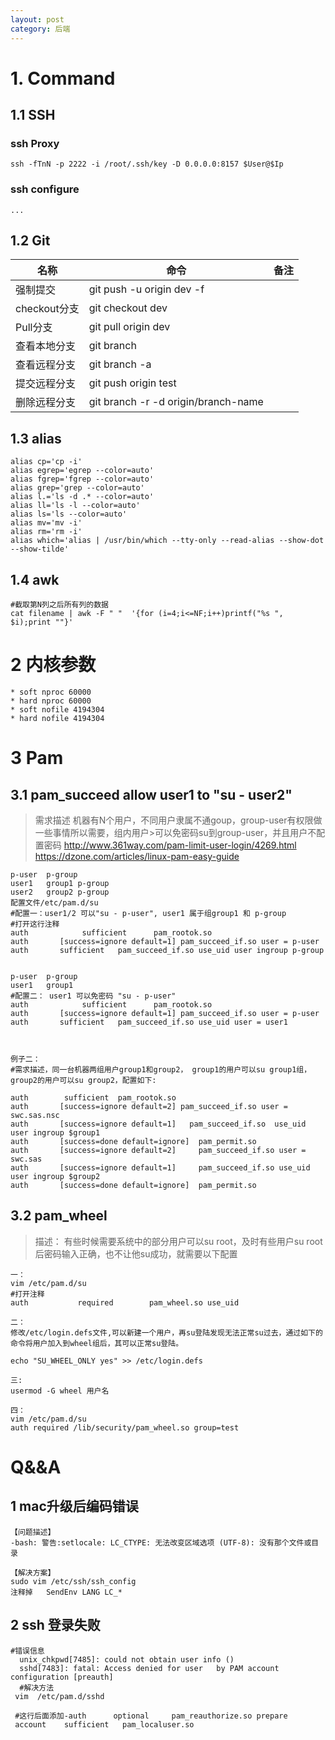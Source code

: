 ```yaml
---
layout: post
category: 后端
---
```



# 1. Command
## 1.1 SSH
### ssh Proxy
```
ssh -fTnN -p 2222 -i /root/.ssh/key -D 0.0.0.0:8157 $User@$Ip
```
### ssh configure

```
...
```
## 1.2 Git

|  名称| 命令 |备注  |
| --- | --- | --- |
| 强制提交 | git push -u origin dev -f |  |
|checkout分支|git checkout dev|
|Pull分支|git pull origin dev|
|查看本地分支|git branch||
|查看远程分支|git branch -a||
|提交远程分支|git push origin test  |
|删除远程分支|git branch -r -d origin/branch-name |

## 1.3  alias

```
alias cp='cp -i'
alias egrep='egrep --color=auto'
alias fgrep='fgrep --color=auto'
alias grep='grep --color=auto'
alias l.='ls -d .* --color=auto'
alias ll='ls -l --color=auto'
alias ls='ls --color=auto'
alias mv='mv -i'
alias rm='rm -i'
alias which='alias | /usr/bin/which --tty-only --read-alias --show-dot --show-tilde'
```

## 1.4 awk

```
#截取第N列之后所有列的数据
cat filename | awk -F " "  '{for (i=4;i<=NF;i++)printf("%s ", $i);print ""}'
```

# 2 内核参数

```
* soft nproc 60000
* hard nproc 60000
* soft nofile 4194304
* hard nofile 4194304
```
# 3 Pam
## 3.1  pam_succeed allow user1  to "su - user2"
>需求描述
>机器有N个用户，不同用户隶属不通goup，group-user有权限做一些事情所以需要，组内用户>可以免密码su到group-user，并且用户不配置密码
>http://www.361way.com/pam-limit-user-login/4269.html
>https://dzone.com/articles/linux-pam-easy-guide

```
p-user  p-group
user1   group1 p-group
user2   group2 p-group
配置文件/etc/pam.d/su
#配置一：user1/2 可以"su - p-user", user1 属于组group1 和 p-group
#打开这行注释
auth            sufficient      pam_rootok.so
auth       [success=ignore default=1] pam_succeed_if.so user = p-user
auth       sufficient   pam_succeed_if.so use_uid user ingroup p-group


p-user  p-group
user1   group1
#配置二： user1 可以免密码 "su - p-user"
auth            sufficient      pam_rootok.so
auth       [success=ignore default=1] pam_succeed_if.so user = p-user
auth       sufficient   pam_succeed_if.so use_uid user = user1



例子二：
#需求描述，同一台机器两组用户group1和group2， group1的用户可以su group1组，group2的用户可以su group2，配置如下:

auth		sufficient	pam_rootok.so
auth       [success=ignore default=2] pam_succeed_if.so user = swc.sas.nsc
auth       [success=ignore default=1]   pam_succeed_if.so  use_uid user ingroup $group1
auth       [success=done default=ignore]  pam_permit.so
auth       [success=ignore default=2]     pam_succeed_if.so user = swc.sas
auth       [success=ignore default=1]     pam_succeed_if.so use_uid user ingroup $group2
auth       [success=done default=ignore]  pam_permit.so
```
## 3.2  pam_wheel
>描述：
>有些时候需要系统中的部分用户可以su root，及时有些用户su root后密码输入正确，也不让他su成功，就需要以下配置

```
一：
vim /etc/pam.d/su
#打开注释
auth           required        pam_wheel.so use_uid

二：
修改/etc/login.defs文件,可以新建一个用户，再su登陆发现无法正常su过去，通过如下的命令将用户加入到wheel组后，其可以正常su登陆。

echo "SU_WHEEL_ONLY yes" >> /etc/login.defs

三:
usermod -G wheel 用户名

四：
vim /etc/pam.d/su
auth required /lib/security/pam_wheel.so group=test
```
# Q&&A
## 1 mac升级后编码错误

```
【问题描述】
-bash: 警告:setlocale: LC_CTYPE: 无法改变区域选项 (UTF-8): 没有那个文件或目录

【解决方案】
sudo vim /etc/ssh/ssh_config
注释掉   SendEnv LANG LC_*
```
## 2 ssh 登录失败


```
#错误信息
  unix_chkpwd[7485]: could not obtain user info ()
  sshd[7483]: fatal: Access denied for user   by PAM account configuration [preauth]
  #解决方法
 vim  /etc/pam.d/sshd
 
 #这行后面添加-auth      optional     pam_reauthorize.so prepare 
 account    sufficient   pam_localuser.so
```